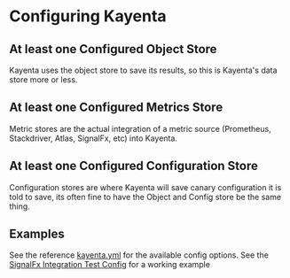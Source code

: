 # Configuring Kayenta

<!-- This doc can be way better, stub it out for now and will at least link the big kayenta.yml that has examples in it -->

## At least one Configured Object Store

Kayenta uses the object store to save its results, so this is Kayenta's data store more or less.

## At least one Configured Metrics Store

Metric stores are the actual integration of a metric source (Prometheus, Stackdriver, Atlas, SignalFx, etc) into Kayenta.

## At least one Configured Configuration Store

Configuration stores are where Kayenta will save canary configuration it is told to save, its often fine to have the Object and Config store be the same thing.

## Examples

See the reference [kayenta.yml](../kayenta-web/config/kayenta.yml) for the available config options.
See the [SignalFx Integration Test Config](../kayenta-signalfx/src/integration-test/resources/config/kayenta.yml) for a working example
